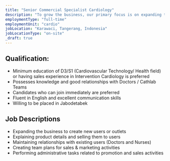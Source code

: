 ```yaml
---
title: "Senior Commercial Specialist Cardiology"
description: "To grow the business, our primary focus is on expanding the market by creating new users or outlets, explaining product details and selling them to both new and existing users, especially doctors and nurses. We also emphasize maintaining good relationships with existing users. In addition, our team is responsible for creating effective sales and marketing activity plans, as well as handling administrative tasks related to product promotion and sales."
employmentType: "full-time"
employmentUnit: "cardio"
jobLocation: "Karawaci, Tangerang, Indonesia"
jobLocationType: "on-site"
_draft: true
---
```


## Qualification:

- Minimum education of D3/S1 (Cardiovascular Technology/ Health field) or having sales experience in Intervention Cardiology is preferred
- Possesses knowledge and good relationships with Doctors / Cathlab Teams
- Candidates who can join immediately are preferred
- Fluent in English and excellent communication skills
- Willing to be placed in Jabodetabek

## Job Descriptions

- Expanding the business to create new users or outlets
- Explaining product details and selling them to users
- Maintaining relationships with existing users (Doctors and Nurses)
- Creating team plans for sales & marketing activities
- Performing administrative tasks related to promotion and sales activities